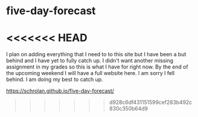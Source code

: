 # five-day-forecast
<<<<<<< HEAD
=======
I plan on adding everything that I need to to this site but I have been a but behind and I have yet to fully catch up. I didn't want another missing assignment in my grades so this is what I have for right now. By the end of the upcoming weekend I will have a full website here. I am sorry I fell behind. I am doing my best to catch up. 

https://schrolan.github.io/five-day-forecast/
>>>>>>> d928c6df431151599cef283b492c830c350b64d9
